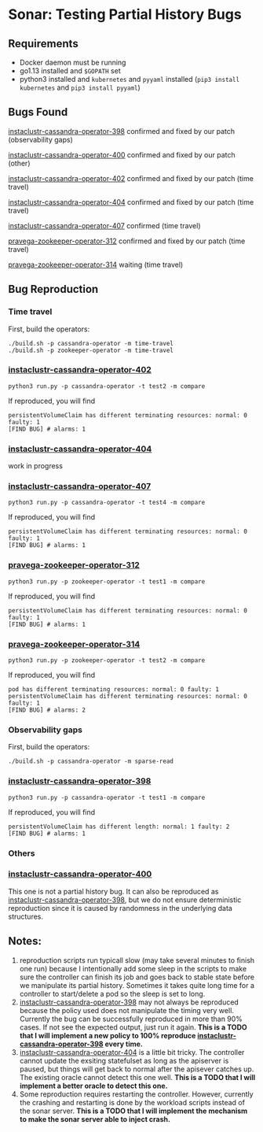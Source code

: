 # Sonar: Testing Partial History Bugs

## Requirements

* Docker daemon must be running
* go1.13 installed and `$GOPATH` set
* python3 installed and `kubernetes` and `pyyaml` installed (`pip3 install kubernetes` and `pip3 install pyyaml`)

## Bugs Found
[instaclustr-cassandra-operator-398](https://github.com/instaclustr/cassandra-operator/issues/398) confirmed and fixed by our patch (observability gaps)

[instaclustr-cassandra-operator-400](https://github.com/instaclustr/cassandra-operator/issues/400) confirmed and fixed by our patch (other)

[instaclustr-cassandra-operator-402](https://github.com/instaclustr/cassandra-operator/issues/402) confirmed and fixed by our patch (time travel)

[instaclustr-cassandra-operator-404](https://github.com/instaclustr/cassandra-operator/issues/404) confirmed and fixed by our patch (time travel)

[instaclustr-cassandra-operator-407](https://github.com/instaclustr/cassandra-operator/issues/407) confirmed (time travel)

[pravega-zookeeper-operator-312](https://github.com/pravega/zookeeper-operator/issues/312) confirmed and fixed by our patch (time travel)

[pravega-zookeeper-operator-314](https://github.com/pravega/zookeeper-operator/issues/314) waiting (time travel)

## Bug Reproduction
### Time travel
First, build the operators:
```
./build.sh -p cassandra-operator -m time-travel
./build.sh -p zookeeper-operator -m time-travel
```

### [instaclustr-cassandra-operator-402](https://github.com/instaclustr/cassandra-operator/issues/402)
```
python3 run.py -p cassandra-operator -t test2 -m compare
```
If reproduced, you will find
```
persistentVolumeClaim has different terminating resources: normal: 0 faulty: 1
[FIND BUG] # alarms: 1
```

### [instaclustr-cassandra-operator-404](https://github.com/instaclustr/cassandra-operator/issues/404)
work in progress

### [instaclustr-cassandra-operator-407](https://github.com/instaclustr/cassandra-operator/issues/407)
```
python3 run.py -p cassandra-operator -t test4 -m compare
```
If reproduced, you will find
```
persistentVolumeClaim has different terminating resources: normal: 0 faulty: 1
[FIND BUG] # alarms: 1
```

### [pravega-zookeeper-operator-312](https://github.com/pravega/zookeeper-operator/issues/312)
```
python3 run.py -p zookeeper-operator -t test1 -m compare
```
If reproduced, you will find
```
persistentVolumeClaim has different terminating resources: normal: 0 faulty: 1
[FIND BUG] # alarms: 1
```

### [pravega-zookeeper-operator-314](https://github.com/pravega/zookeeper-operator/issues/314)
```
python3 run.py -p zookeeper-operator -t test2 -m compare
```
If reproduced, you will find
```
pod has different terminating resources: normal: 0 faulty: 1
persistentVolumeClaim has different terminating resources: normal: 0 faulty: 1
[FIND BUG] # alarms: 2
```

### Observability gaps
First, build the operators:
```
./build.sh -p cassandra-operator -m sparse-read
```

### [instaclustr-cassandra-operator-398](https://github.com/instaclustr/cassandra-operator/issues/398)
```
python3 run.py -p cassandra-operator -t test1 -m compare
```
If reproduced, you will find
```
persistentVolumeClaim has different length: normal: 1 faulty: 2
[FIND BUG] # alarms: 1
```

### Others
### [instaclustr-cassandra-operator-400](https://github.com/instaclustr/cassandra-operator/issues/400)
This one is not a partial history bug. It can also be reproduced as [instaclustr-cassandra-operator-398](https://github.com/instaclustr/cassandra-operator/issues/398), but we do not ensure deterministic reproduction since it is caused by randomness in the underlying data structures.


## Notes:
1. reproduction scripts run typicall slow (may take several minutes to finish one run) because I intentionally add some sleep in the scripts to make sure the controller can finish its job and goes back to stable state before we manipulate its partial history. Sometimes it takes quite long time for a controller to start/delete a pod so the sleep is set to long.
2. [instaclustr-cassandra-operator-398](https://github.com/instaclustr/cassandra-operator/issues/398) may not always be reproduced because the policy used does not manipulate the timing very well. Currently the bug can be successfully reproduced in more than 90% cases. If not see the expected output, just run it again. **This is a TODO that I will implement a new policy to 100% reproduce [instaclustr-cassandra-operator-398](https://github.com/instaclustr/cassandra-operator/issues/398) every time.**
3. [instaclustr-cassandra-operator-404](https://github.com/instaclustr/cassandra-operator/issues/404) is a little bit tricky. The controller cannot update the exsiting statefulset as long as the apiserver is paused, but things will get back to normal after the apisever catches up. The existing oracle cannot detect this one well. **This is a TODO that I will implement a better oracle to detect this one.**
4. Some reproduction requires restarting the controller. However, currently the crashing and restarting is done by the workload scripts instead of the sonar server. **This is a TODO that I will implement the mechanism to make the sonar server able to inject crash.**

